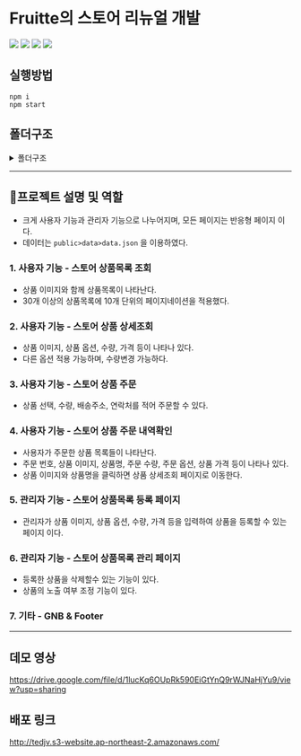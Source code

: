 #  Fruitte의 스토어 리뉴얼 개발

<img src="https://img.shields.io/badge/React-61DAFB?style=flat-square&amp;logo=React&amp;logoColor=black"> <img src="https://img.shields.io/badge/React Router-CA4245?style=flat-square&amp;logo=React Router&amp;logoColor=white"> <img src="https://img.shields.io/badge/styled components-DB7093?style=flat-square&amp;logo=styled-components&amp;logoColor=white"> <img src="https://img.shields.io/badge/Bootstrap-7952B3?style=flat-square&amp;logo=Bootstrap&amp;logoColor=white">

## 실행방법

```
npm i
npm start
```

## 폴더구조

<details><summary>폴더구조
</summary>

```
📦src
 ┣ 📂api
 ┃ ┗ 📜api.js
 ┣ 📂common
 ┃ ┗ 📂utils
 ┃ ┃ ┗ 📜constant.js
 ┣ 📂components
 ┃ ┣ 📂Categorize
 ┃ ┃ ┣ 📜detailInfo.js
 ┃ ┃ ┣ 📜question.js
 ┃ ┃ ┣ 📜review.js
 ┃ ┃ ┗ 📜Tab.js
 ┃ ┣ 📂data
 ┃ ┃ ┗ 📜data.json
 ┃ ┣ 📂Footer
 ┃ ┃ ┣ 📜Footer.jsx
 ┃ ┃ ┗ 📜Footer.style.js
 ┃ ┣ 📂Header
 ┃ ┃ ┣ 📜DummyHeader.jsx
 ┃ ┃ ┣ 📜Header.jsx
 ┃ ┃ ┗ 📜Header.style.js
 ┃ ┣ 📂Management
 ┃ ┃ ┣ 📂Lnb
 ┃ ┃ ┃ ┣ 📜ManagementLnb.jsx
 ┃ ┃ ┃ ┗ 📜ManangementLnb.style.js
 ┃ ┃ ┣ 📜Management.jsx
 ┃ ┃ ┣ 📜Management.style.js
 ┃ ┃ ┣ 📜ManagementProduct.jsx
 ┃ ┃ ┗ 📜ManagementProduct.style.js
 ┃ ┣ 📂NotFound
 ┃ ┃ ┗ 📜NotFound.jsx
 ┃ ┣ 📂Order
 ┃ ┃ ┣ 📜Order.jsx
 ┃ ┃ ┣ 📜Order.style.js
 ┃ ┃ ┗ 📜OrderForm.jsx
 ┃ ┣ 📂OrderDetail
 ┃ ┃ ┣ 📂LeftSection
 ┃ ┃ ┃ ┗ 📜LeftSection.jsx
 ┃ ┃ ┣ 📂MyInfo
 ┃ ┃ ┃ ┗ 📜MyInfo.jsx
 ┃ ┃ ┣ 📂OrderTable
 ┃ ┃ ┃ ┣ 📜OrderTable.jsx
 ┃ ┃ ┃ ┗ 📜OrderTable.style.js
 ┃ ┃ ┣ 📜OrderDetail.jsx
 ┃ ┃ ┗ 📜OrderDetail.style.js
 ┃ ┣ 📂pagination
 ┃ ┃ ┣ 📜Pagination.jsx
 ┃ ┃ ┗ 📜Pagination.style.js
 ┃ ┣ 📂ProductsDetail
 ┃ ┃ ┗ 📜ProductDetail.jsx
 ┃ ┣ 📂Registration
 ┃ ┃ ┣ 📜RegistForm.jsx
 ┃ ┃ ┣ 📜RegistForm.style.js
 ┃ ┃ ┣ 📜Registration.jsx
 ┃ ┃ ┣ 📜Registration.styl.js
 ┃ ┃ ┣ 📜Sales.jsx
 ┃ ┃ ┣ 📜Sales.style.js
 ┃ ┃ ┣ 📜SalesList.jsx
 ┃ ┃ ┗ 📜SalesList.style.js
 ┃ ┣ 📜ProductList.style.js
 ┃ ┗ 📜ProductsList.jsx
 ┣ 📂data
 ┃ ┗ 📜data.json
 ┣ 📂hooks
 ┃ ┣ 📜useInput.jsx
 ┃ ┗ 📜useInputs.jsx
 ┣ 📂styles
 ┃ ┣ 📜global-styles.js
 ┃ ┗ 📜theme.js
 ┣ 📜App.js
 ┗ 📜index.js
```

## </details>

---

## 🚀프로젝트 설명 및 역할

- 크게 사용자 기능과 관리자 기능으로 나누어지며, 모든 페이지는 반응형 페이지 이다.
- 데이터는 `public>data>data.json` 을 이용하였다.

### 1. 사용자 기능 - 스토어 상품목록 조회

- 상품 이미지와 함께 상품목록이 나타난다.
- 30개 이상의 상품목록에 10개 단위의 페이지네이션을 적용했다.

### 2. 사용자 기능 - 스토어 상품 상세조회 

- 상품 이미지, 상품 옵션, 수량, 가격 등이 나타나 있다.
- 다른 옵션 적용 가능하며, 수량변경 가능하다.

### 3. 사용자 기능 - 스토어 상품 주문 

- 상품 선택, 수량, 배송주소, 연락처를 적어 주문할 수 있다.

### 4. 사용자 기능 - 스토어 상품 주문 내역확인 

- 사용자가 주문한 상품 목록들이 나타난다.
- 주문 번호, 상품 이미지, 상품명, 주문 수량, 주문 옵션, 상품 가격 등이 나타나 있다.
- 상품 이미지와 상품명을 클릭하면 상품 상세조회 페이지로 이동한다.

### 5. 관리자 기능 - 스토어 상품목록 등록 페이지 

- 관리자가 상품 이미지, 상품 옵션, 수량, 가격 등을 입력하여 상품을 등록할 수 있는 페이지 이다.

### 6. 관리자 기능 - 스토어 상품목록 관리 페이지 

- 등록한 상품을 삭제할수 있는 기능이 있다.
- 상품의 노출 여부 조정 기능이 있다.

### 7. 기타 - GNB & Footer 

---

## 데모 영상

https://drive.google.com/file/d/1lucKq6OUpRk590EiGtYnQ9rWJNaHjYu9/view?usp=sharing

## 배포 링크

http://tedjv.s3-website.ap-northeast-2.amazonaws.com/
